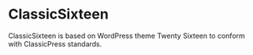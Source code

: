 # ClassicSixteen
ClassicSixteen is based on WordPress theme Twenty Sixteen to conform with ClassicPress standards.
